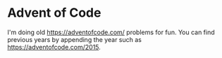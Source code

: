 # Advent of Code

I'm doing old https://adventofcode.com/ problems for fun. You can find previous
years by appending the year such as https://adventofcode.com/2015.
